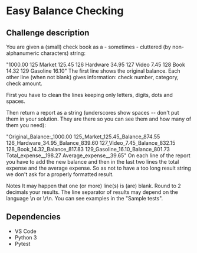 # Easy Balance Checking

## Challenge description

You are given a (small) check book as a - sometimes - cluttered (by non-alphanumeric characters) string:

"1000.00
125 Market 125.45
126 Hardware 34.95
127 Video 7.45
128 Book 14.32
129 Gasoline 16.10"
The first line shows the original balance. Each other line (when not blank) gives information: check number, category, check amount.

First you have to clean the lines keeping only letters, digits, dots and spaces.

Then return a report as a string (underscores show spaces -- don't put them in your solution. They are there so you can see them and how many of them you need):

"Original_Balance:_1000.00
125_Market_125.45_Balance_874.55
126_Hardware_34.95_Balance_839.60
127_Video_7.45_Balance_832.15
128_Book_14.32_Balance_817.83
129_Gasoline_16.10_Balance_801.73
Total_expense__198.27
Average_expense__39.65"
On each line of the report you have to add the new balance and then in the last two lines the total expense and the average expense. So as not to have a too long result string we don't ask for a properly formatted result.

Notes
It may happen that one (or more) line(s) is (are) blank.
Round to 2 decimals your results.
The line separator of results may depend on the language \n or \r\n. You can see examples in the "Sample tests".

## Dependencies

- VS Code
- Python 3
- Pytest
